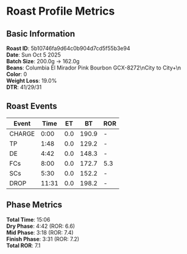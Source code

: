 # Roast Profile Metrics

## Basic Information
**Roast ID**: 5b10746fa9d64c0b904d7cd5f55b3e94  
**Date**: Sun Oct 5 2025  
**Batch Size**: 200.0g → 162.0g  
**Beans**: Columbia El Mirador Pink Bourbon GCX-8272\nCity to City+\n  
**Color**: 0  
**Weight Loss**: 19.0%  
**DTR**: 41/29/31  

## Roast Events

| Event | Time | ET | BT | ROR |
|-------|------|----|----|-----|
| CHARGE | 0:00 | 0.0 | 190.9 | - |
| TP | 1:48 | 0.0 | 129.2 | - |
| DE | 4:42 | 0.0 | 148.3 | - |
| FCs | 8:00 | 0.0 | 172.7 | 5.3 |
| SCs | 5:30 | 0.0 | 152.2 | - |
| DROP | 11:31 | 0.0 | 198.2 | - |

## Phase Metrics
**Total Time**: 15:06  
**Dry Phase**: 4:42 (ROR: 6.6)  
**Mid Phase**: 3:18 (ROR: 7.4)  
**Finish Phase**: 3:31 (ROR: 7.2)  
**Total ROR**: 7.1  
